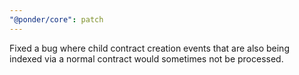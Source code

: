 ```yaml
---
"@ponder/core": patch
---
```


Fixed a bug where child contract creation events that are also being indexed via a normal contract would sometimes not be processed.